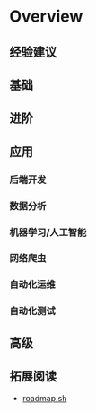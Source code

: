 # Overview

## 经验建议

## 基础

## 进阶

## 应用

### 后端开发

### 数据分析

### 机器学习/人工智能

### 网络爬虫

### 自动化运维

### 自动化测试 

## 高级

## 拓展阅读

- [roadmap.sh](https://roadmap.sh/)
<!-- # Good to Great Python Reads (转) -->

<!-- 
Basic Topics

- Variables
- Conditions
- Chained Conditionals
- Operators
- Control Flow (If/Else)
- Loops and Iterables
- Basic Data Structures
- Functions
- Mutable vs Immutable
- Common Methods
- File IO

Intermediate Topics

- Object Oriented Programming
- Data Structures
- Comprehensions 
- Lambda Functions
- Map, Filter
- Collections
- *args & **kwargs
- Inheritance
- Dunder Methods
- PIP
- Environments
- Modules
- Async IO

Expert topics

- Decorators
- Generators 
- Context Managers
- Metaclasses
- Concurrency 
- Parallelism 
- Testing
- Packages
- Cython
 -->



